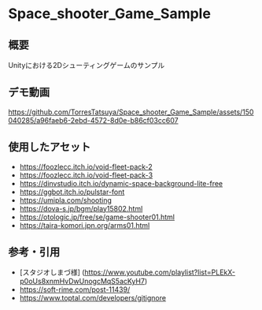 # Space_shooter_Game_Sample 

## 概要
Unityにおける2Dシューティングゲームのサンプル

## デモ動画
https://github.com/TorresTatsuya/Space_shooter_Game_Sample/assets/150040285/a96faeb6-2ebd-4572-8d0e-b86cf03cc607

## 使用したアセット
* <https://foozlecc.itch.io/void-fleet-pack-2>
* <https://foozlecc.itch.io/void-fleet-pack-3>
* <https://dinvstudio.itch.io/dynamic-space-background-lite-free>
* <https://ggbot.itch.io/pulstar-font>
* <https://umipla.com/shooting>
* <https://dova-s.jp/bgm/play15802.html>
* <https://otologic.jp/free/se/game-shooter01.html>
* <https://taira-komori.jpn.org/arms01.html>

## 参考・引用
* [スタジオしまづ様] (https://www.youtube.com/playlist?list=PLEkX-p0oUs8xnmHvDwUnogcMqS5acKyH7)
* <https://soft-rime.com/post-11439/>
* <https://www.toptal.com/developers/gitignore>
